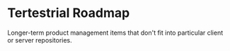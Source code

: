 # Tertestrial Roadmap

Longer-term product management items that don't fit into particular client or server repositories.
